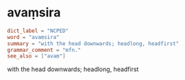 # avaṃsira

``` toml
dict_label = "NCPED"
word = "avaṃsira"
summary = "with the head downwards; headlong, headfirst"
grammar_comment = "mfn."
see_also = ["avaṃ"]
```

with the head downwards; headlong, headfirst

